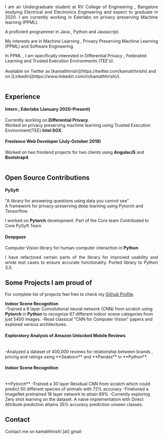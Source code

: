 <br/>
<p style='text-align: justify;'>I am an Undergraduate student at RV College of Engineering , Bangalore studying Electrical and Electronics Engineering and expect to graduate in 2020. I am currently working in Ederlabs on privacy preserving Machine learning (PPML).</p>

A proficient programmer in Java , Python and Javascript. 
<br/>
<p style='text-align: justify;'>My interests are in Machine Learning , Privacy Preserving Machine Learning (PPML) and Software Engineering.</p>
In PPML , I am specifically interested in Differential Privacy , Federated Learning and Trusted Execution Environments (TEE's). 
<br/>
<br/>
Available on Twitter as [kamathhrishi](https://twitter.com/kamathhrishi) and on [LinkedIn](https://www.linkedin.com/in/kamathhrishi/).
<br/> 
<br/>

## Experience
#### Intern , Ederlabs  (January 2020-Present)
Currently working on **Differential Privacy**. 
<br/>
Worked on privacy preserving machine learning using Trusted Execution Environment(TEE) **Intel SGX**. 

#### Freelance Web Developer  (July-October 2018)
Worked on two frontend projects for two clients using **AngularJS** and **Bootstrap4**. 
<br/>
<br/>
## Open Source Contributions

#### PySyft
"A library for answering questions using data you cannot see"
<br/>
A framework for privacy-preserving deep learning using Pytorch and Tensorflow.

I worked on **Pytorch** development.
Part of the Core team
Contributed to Core PySyft Team

#### Deepgaze
Computer Vision library for human-computer interaction in **Python**
<br/>
<p style='text-align: justify;'>
I have refactored certain parts of the library for improved usability and wrote test cases to ensure accurate functionality. Ported library to Python 3.0.
</p>

## Some Projects I am proud of

For complete list of projects feel free to check my [Github Profile](https://github.com/kamathhrishi).

**Indoor Scene Recognition**
<br/>
-Trained a 8 layer Convolutional neural network (CNN) from scratch using **Pytorch** in **Python** to recognize 67 different indoor scene categories from just 5400 images. 
-Read classical "CNN for Computer Vision" papers and explored various architectures.

#### Exploratory Analysis of Amazon Unlocked Mobile Reviews 
<br/>
-Analyzed a dataset of 400,000 reviews for relationship between brands ,
pricing and ratings using **Seaborn** and **Pandas** in **Python**.

#### Indoor Scene Recognition
<br/>
**Pytorch**
-Trained a 30 layer Residual CNN from scratch which could predict 50 different species of animals with 72% accuracy
-Finetuned a ImageNet pretrained 18 layer network to attain 89% 
-Currently exploring Zero shot learning on the dataset. A naive implementation with Direct Attribute prediction attains 35% accuracy prediction unseen classes. 

## Contact
Contact me on kamathhrishi [at] gmail <dot com>
